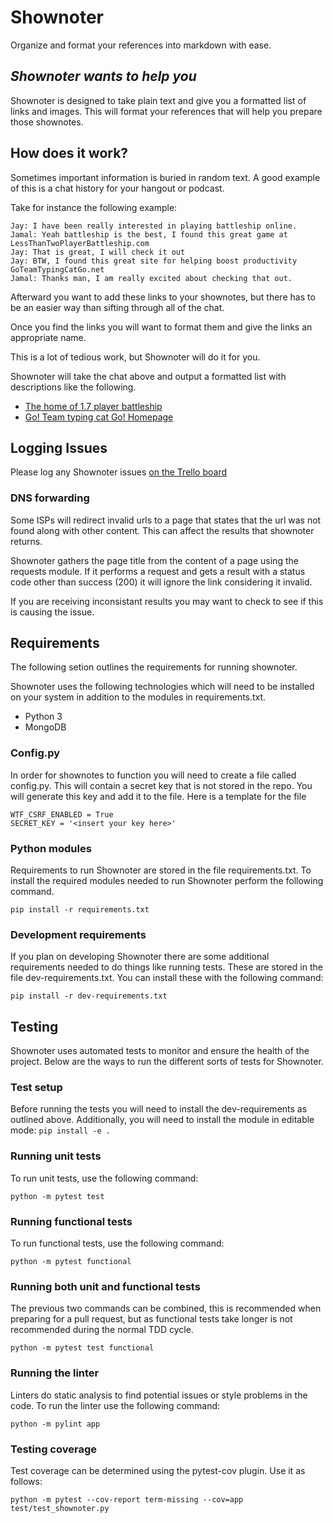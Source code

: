 # Shownoter
Organize and format your references into markdown with ease.

## *Shownoter wants to help you*

Shownoter is designed to take plain text and give you a formatted list of links and images. This will format your references that will help you prepare those shownotes.

## How does it work?

Sometimes important information is buried in random text.  A good example of this is a chat history for your hangout or podcast.

Take for instance the following example:

```
Jay: I have been really interested in playing battleship online.
Jamal: Yeah battleship is the best, I found this great game at LessThanTwoPlayerBattleship.com
Jay: That is great, I will check it out
Jay: BTW, I found this great site for helping boost productivity GoTeamTypingCatGo.net
Jamal: Thanks man, I am really excited about checking that out.

```

Afterward you want to add these links to your shownotes, but there has to be an easier way than sifting through all of the chat.

Once you find the links you will want to format them and give the links an appropriate name.

This is a lot of tedious work, but Shownoter will do it for you.

Shownoter will take the chat above and output a formatted list with descriptions like the following.

* [The home of 1.7 player battleship](LessThanTwoPlayerBattleship.com)
* [Go! Team typing cat Go! Homepage](GoTeamTypingCatGo.net)

## Logging Issues
Please log any Shownoter issues [on the Trello board](https://trello.com/b/jlyUZ0ml/shownoter)

### DNS forwarding
Some ISPs will redirect invalid urls to a page that states that the url was not found along with other content.  This can affect the results that shownoter returns.

Shownoter gathers the page title from the content of a page using the requests module.  If it performs a request and gets a result with a status code other than success (200) it will ignore the link considering it invalid.

If you are receiving inconsistant results you may want to check to see if this is causing the issue.

## Requirements

The following setion outlines the requirements for running shownoter.

Shownoter uses the following technologies which will need to be installed on your system in addition to the modules in requirements.txt.

* Python 3
* MongoDB

### Config.py

In order for shownotes to function you will need to create a file called config.py.  This will contain a secret key that is not stored in the repo.  You will generate this key and add it to the file.  Here is a template for the file

```
WTF_CSRF_ENABLED = True
SECRET_KEY = '<insert your key here>'
```

### Python modules

Requirements to run Shownoter are stored in the file requirements.txt.  To install the required modules needed to run Shownoter perform the following command.

```pip install -r requirements.txt```

### Development requirements

If you plan on developing Shownoter there are some additional requirements needed to do things like running tests.  These are stored in the file dev-requirements.txt.  You can install these with the following command:

```pip install -r dev-requirements.txt```

## Testing

Shownoter uses automated tests to monitor and ensure the health of the project. Below are the ways to run the different sorts of tests for Shownoter.

### Test setup

Before running the tests you will need to install the dev-requirements as outlined above.  Additionally, you will need to install the module in editable mode: ```pip install -e .```

### Running unit tests

To run unit tests, use the following command:

```python -m pytest test```

### Running functional tests

To run functional tests, use the following command:

```python -m pytest functional```

### Running both unit and functional tests

The previous two commands can be combined, this is recommended when preparing for a pull request, but as functional tests take longer is not recommended during the normal TDD cycle.

```python -m pytest test functional```

### Running the linter

Linters do static analysis to find potential issues or style problems in the code.  To run the linter use the following command:

```python -m pylint app```

### Testing coverage

Test coverage can be determined using the pytest-cov plugin.  Use it as follows:

```
python -m pytest --cov-report term-missing --cov=app test/test_shownoter.py
```

